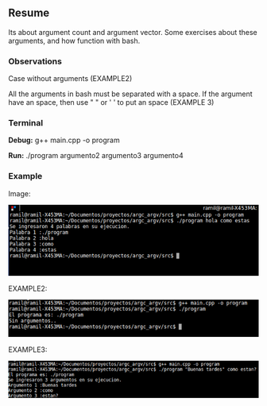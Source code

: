 ## Resume

Its about argument count and argument vector. Some exercises about these arguments, and how function with bash.



### Observations

Case without arguments (EXAMPLE2)

All the arguments in bash must be separated with a space.
If the argument have an space, then use " " or ' ' to put an space
(EXAMPLE 3)



### Terminal

**Debug:**  g++ main.cpp -o program

**Run:** ./program argumento2 argumento3 argumento4




### Example

Image:

![](https://github.com/zapataramil/argv_argc/blob/master/edit1.png)



EXAMPLE2:

![](https://github.com/zapataramil/argv_argc/blob/master/edit2.png)



EXAMPLE3:

![](https://github.com/zapataramil/argv_argc/blob/master/edit3.png)
